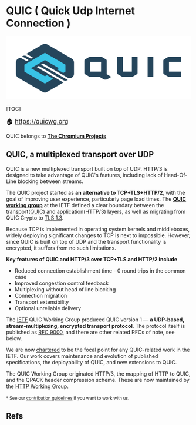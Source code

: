 # QUIC ( Quick Udp Internet Connection )
![QUIC-Badge-Dark-RGB-Horiz](../../../../../../Assets/Pics/QUIC-Badge-Dark-RGB-Horiz.png)

[TOC]



<big>🏠 https://quicwg.org</big>

QUIC belongs to  [**The Chromium Projects**](https://www.chromium.org/) 



## QUIC, a multiplexed transport over UDP

QUIC is a new multiplexed transport built on top of UDP. HTTP/3 is designed to take advantage of QUIC's features, including lack of Head-Of-Line blocking between streams.

The QUIC project started as **an alternative to TCP+TLS+HTTP/2**, with the goal of improving user experience, particularly page load times. The [**QUIC working group**](https://datatracker.ietf.org/wg/quic/about/) at the IETF defined a clear boundary between the transport([QUIC](https://datatracker.ietf.org/doc/html/rfc9000)) and application(HTTP/3) layers, as well as migrating from QUIC Crypto to [TLS 1.3](https://datatracker.ietf.org/doc/html/rfc8446).

Because TCP is implemented in operating system kernels and middleboxes, widely deploying significant changes to TCP is next to impossible. However, since QUIC is built on top of UDP and the transport functionality is encrypted, it suffers from no such limitations.

**Key features of QUIC and HTTP/3 over TCP+TLS and HTTP/2 include**

- Reduced connection establishment time - 0 round trips in the common case
- Improved congestion control feedback
- Multiplexing without head of line blocking
- Connection migration
- Transport extensibility
- Optional unreliable delivery

The [IETF](https://www.ietf.org/) QUIC Working Group produced QUIC version 1 — **a UDP-based, stream-multiplexing, encrypted transport protocol**. The protocol itself is published as [RFC 9000](https://www.rfc-editor.org/rfc/rfc9000.html), and there are other related RFCs of note, see below.

We are now [chartered](https://datatracker.ietf.org/wg/quic/about/) to be the focal point for any QUIC-related work in the IETF. Our work covers maintenance and evolution of published specifications, the deployability of QUIC, and new extensions to QUIC.

The QUIC Working Group originated HTTP/3, the mapping of HTTP to QUIC, and the QPACK header compression scheme. These are now maintained by the [HTTP Working Group](https://httpwg.org/).



<small>* See our [contribution guidelines](https://github.com/quicwg/base-drafts/blob/master/CONTRIBUTING.md) if you want to work with us.</small>



## Refs

[The Road to QUIC]: https://blog.cloudflare.com/the-road-to-quic/
[科普：QUIC协议原理分析 - 腾讯技术工程的文章 - 知乎]: https://zhuanlan.zhihu.com/p/32553477
[让互联网更快的协议，QUIC在腾讯的实践及性能优化 - 腾讯技术工程的文章 - 知乎]: https://zhuanlan.zhihu.com/p/32560981



